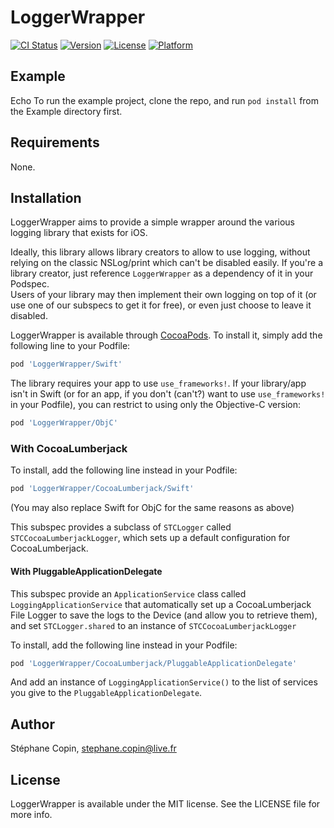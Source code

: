 # LoggerWrapper

[![CI Status](https://www.bitrise.io/app/d46117a0546c3b90/status.svg?token=l82ufBXVKw111pmLbSAjDg&branch=master)](https://www.bitrise.io/app/d46117a0546c3b90)
[![Version](https://img.shields.io/cocoapods/v/LoggerWrapper.svg?style=flat)](http://cocoapods.org/pods/LoggerWrapper)
[![License](https://img.shields.io/cocoapods/l/LoggerWrapper.svg?style=flat)](http://cocoapods.org/pods/LoggerWrapper)
[![Platform](https://img.shields.io/cocoapods/p/LoggerWrapper.svg?style=flat)](http://cocoapods.org/pods/LoggerWrapper)

## Example

Echo To run the example project, clone the repo, and run `pod install` from the Example directory first.

## Requirements

None.

## Installation

LoggerWrapper aims to provide a simple wrapper around the various logging library that exists for iOS.

Ideally, this library allows library creators to allow to use logging, without relying on the classic NSLog/print which can't be disabled easily.
If you're a library creator, just reference `LoggerWrapper` as a dependency of it in your Podspec.  
Users of your library may then implement their own logging on top of it (or use one of our subspecs to get it for free), or even just choose to leave it disabled.

LoggerWrapper is available through [CocoaPods](http://cocoapods.org). To install it, simply add the following line to your Podfile:

```ruby
pod 'LoggerWrapper/Swift'
```

The library requires your app to use `use_frameworks!`. If your library/app isn't in Swift (or for an app, if you don't (can't?) want to use `use_frameworks!` in your Podfile), you can restrict to using only the Objective-C version:

```ruby
pod 'LoggerWrapper/ObjC'
```

### With CocoaLumberjack

To install, add the following line instead in your Podfile:

```ruby
pod 'LoggerWrapper/CocoaLumberjack/Swift'
```

(You may also replace Swift for ObjC for the same reasons as above)

This subspec provides a subclass of `STCLogger` called `STCCocoaLumberjackLogger`, which sets up a default configuration for CocoaLumberjack.

#### With PluggableApplicationDelegate

This subspec provide an `ApplicationService` class called `LoggingApplicationService` that automatically set up a CocoaLumberjack File Logger to save the logs to the Device (and allow you to retrieve them), and set `STCLogger.shared` to an instance of `STCCocoaLumberjackLogger` 

To install, add the following line instead in your Podfile:

```ruby
pod 'LoggerWrapper/CocoaLumberjack/PluggableApplicationDelegate'
```

And add an instance of `LoggingApplicationService()` to the list of services you give to the `PluggableApplicationDelegate`.

## Author

Stéphane Copin, stephane.copin@live.fr

## License

LoggerWrapper is available under the MIT license. See the LICENSE file for more info.
